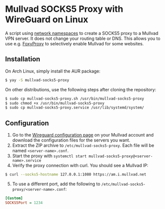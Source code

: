 # Mullvad SOCKS5 Proxy with WireGuard on Linux

A script using [network namespaces](https://man7.org/linux/man-pages/man7/network_namespaces.7.html) to create a SOCKS5
proxy to a Mullvad VPN server. It does not change your routing table or DNS. This allows you to use e.g. [FoxyProxy](https://getfoxyproxy.org/) 
to selectively enable Mullvad for some websites.

## Installation

On Arch Linux, simply install the AUR package:
```sh
$ yay -S mullvad-socks5-proxy
```

On other distributions, use the following steps after cloning the repository:
```sh
$ sudo cp mullvad-socks5-proxy.sh /usr/bin/mullvad-socks5-proxy
$ sudo chmod +x /usr/bin/mullvad-socks5-proxy
$ sudo cp mullvad-socks5-proxy.service /usr/lib/systemd/system/
```

## Configuration

1. Go to the [Wireguard configuration page](https://mullvad.net/en/account/wireguard-config) on your Mullvad account and 
download the configuration files for the servers you want.
2. Extract the ZIP archive to `/etc/mullvad-socks5-proxy`. Each file will be named `<server-name>.conf`.
3. Start the proxy with `systemctl start mullvad-socks5-proxy@<server-name>.service`
4. Verify the proxy connection with curl. You should see a Mullvad IP:
```sh
$ curl --socks5-hostname 127.0.0.1:1080 https://am.i.mullvad.net
```
5. To use a different port, add the following to `/etc/mullvad-socks5-proxy/<server-name>.conf`:
```ini
[Custom]
SOCKS5Port = 1234
```